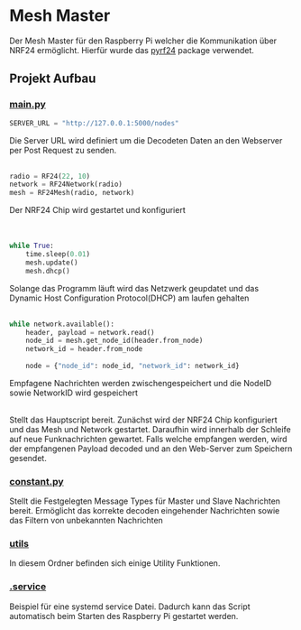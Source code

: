 # Mesh Master

Der Mesh Master für den Raspberry Pi welcher die Kommunikation über NRF24 ermöglicht. Hierfür wurde das [pyrf24](https://pypi.org/project/pyrf24/) package verwendet.

## Projekt Aufbau

### [main.py](https://github.com/my-mesh/mesh/blob/main/main.py)
```py
SERVER_URL = "http://127.0.0.1:5000/nodes"
```
Die Server URL wird definiert um die Decodeten Daten an den Webserver per Post Request zu senden.
<br><br>
```py
radio = RF24(22, 10)
network = RF24Network(radio)
mesh = RF24Mesh(radio, network)
```
Der NRF24 Chip wird gestartet und konfiguriert  
<br><br>

```py
while True:
    time.sleep(0.01)
    mesh.update()
    mesh.dhcp()
```
Solange das Programm läuft wird das Netzwerk geupdatet und das Dynamic Host Configuration Protocol(DHCP) am laufen gehalten
<br><br>

```py
while network.available():
    header, payload = network.read()
    node_id = mesh.get_node_id(header.from_node)
    network_id = header.from_node
    
    node = {"node_id": node_id, "network_id": network_id}
```
Empfagene Nachrichten werden zwischengespeichert und die NodeID sowie NetworkID wird gespeichert
<br><br>

Stellt das Hauptscript bereit. Zunächst wird der NRF24 Chip konfiguriert und das Mesh und Network gestartet. Daraufhin wird innerhalb der Schleife auf neue Funknachrichten gewartet. Falls welche empfangen werden, wird der empfangenen Payload decoded und an den Web-Server zum Speichern gesendet.

### [constant.py](https://github.com/my-mesh/mesh/blob/main/constant.py)
Stellt die Festgelegten Message Types für Master und Slave Nachrichten bereit. Ermöglicht das korrekte decoden eingehender Nachrichten sowie das Filtern von unbekannten Nachrichten

### [utils](https://github.com/my-mesh/mesh/tree/main/utils)
In diesem Ordner befinden sich einige Utility Funktionen.

### [.service](https://github.com/my-mesh/mesh/blob/main/.service)
Beispiel für eine systemd service Datei. Dadurch kann das Script automatisch beim Starten des Raspberry Pi gestartet werden.

